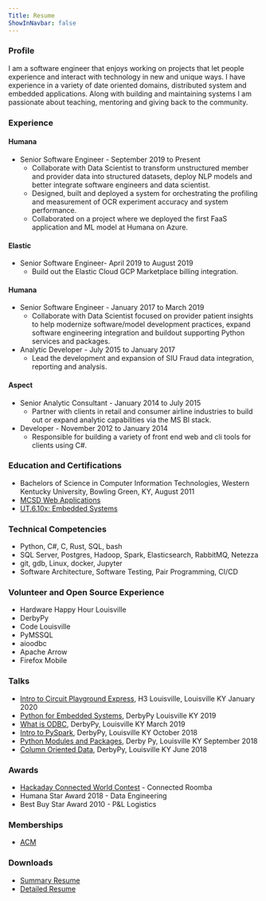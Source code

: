 ```yaml
---
Title: Resume
ShowInNavbar: false
---
```


### Profile

I am a software engineer that enjoys working on projects that let people experience
and interact with technology in new and unique ways. I have experience in a variety
of date oriented domains, distributed system and embedded applications. Along with
building and maintaining systems I am passionate about teaching, mentoring and
giving back to the community. 

### Experience

#### Humana
- Senior Software Engineer - September 2019 to Present
    - Collaborate with Data Scientist to transform unstructured member and provider
    data into structured datasets, deploy NLP models and better integrate software
    engineers and data scientist. 
    - Designed, built and deployed a system for orchestrating the profiling and
    measurement of OCR experiment accuracy and system performance.
    - Collaborated on a project where we deployed the first FaaS application and
    ML model at Humana on Azure.

#### Elastic
- Senior Software Engineer- April 2019 to August 2019
    - Build out the Elastic Cloud GCP Marketplace billing integration.

#### Humana
- Senior Software Engineer - January 2017 to March 2019
    - Collaborate with Data Scientist focused on provider patient insights to 
    help modernize software/model development practices, expand software engineering
    integration and buildout supporting Python services and packages.
- Analytic Developer - July 2015 to January 2017
    - Lead the development and expansion of SIU Fraud data integration, reporting
    and analysis.

#### Aspect
- Senior Analytic Consultant - January 2014  to July 2015
    - Partner with clients in retail and consumer airline industries to build out
    or expand analytic capabilities via the MS BI stack.
- Developer - November 2012  to January 2014
    - Responsible for building a variety of front end web and cli tools for
    clients using C#.

### Education and Certifications

- Bachelors of Science in Computer Information Technologies, 
Western Kentucky University, Bowling Green, KY, August 2011
- [MCSD Web Applications](/certifications/MCSD_WebApps.pdf)
- [UT.6.10x: Embedded Systems](/certifications/Embedded_601.pdf)

### Technical Competencies
- Python, C#, C, Rust, SQL, bash
- SQL Server, Postgres, Hadoop, Spark, Elasticsearch, RabbitMQ, Netezza
- git, gdb, Linux, docker, Jupyter
- Software Architecture, Software Testing, Pair Programming, CI/CD

### Volunteer and Open Source Experience

- Hardware Happy Hour Louisville
- DerbyPy
- Code Louisville
- PyMSSQL
- aioodbc
- Apache Arrow
- Firefox Mobile

### Talks

- [Intro to Circuit Playground Express](https://github.com/Hardware-Happy-Hour-Louisville/HardwareLou_CircuitPlayground), H3 Louisville, Louisville KY January 2020
- [Python for Embedded Systems](https://github.com/DerbyPy/python_for_embedded_systems), DerbyPy Louisville KY 2019
- [What is ODBC](https://github.com/DerbyPy/what-is-odbc), DerbyPy, Louisville KY March 2019
- [Intro to PySpark](https://github.com/DerbyPy/intro-to-pyspark), DerbyPy, Louisville KY October 2018
- [Python Modules and Packages](https://github.com/DerbyPy/modules-and-packages-intro), Derby Py, Louisville KY September 2018
- [Column Oriented Data](https://github.com/n0mn0m/presentations/blob/master/JupyterNotebooks/DerbyPyArrow.ipynb), DerbyPy, Louisville KY June 2018

### Awards
- [Hackaday Connected World Contest](https://hackaday.io/contest/163251-connected-world-contest/log/169141-30-winners-get-25-oshpark-certificates) - Connected Roomba
- Humana Star Award 2018 - Data Engineering
- Best Buy Star Award 2010 - P&L Logistics

### Memberships

- [ACM](http://member.acm.org/~ahagerman)

### Downloads
- [Summary Resume](https://git.sr.ht/~n0mn0m/resume/blob/master/resume_summary.pdf)
- [Detailed Resume](https://git.sr.ht/~n0mn0m/resume/blob/master/resume_detailed.pdf)
